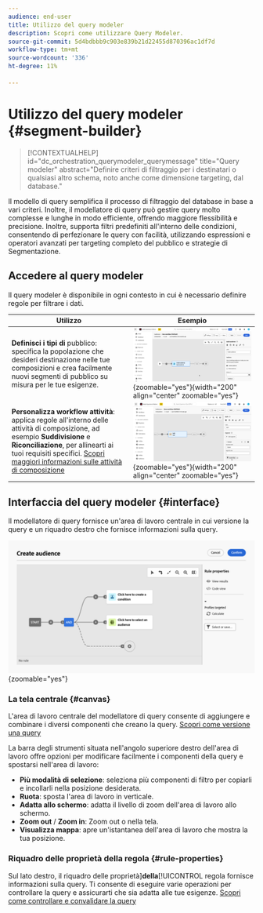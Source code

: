```yaml
---
audience: end-user
title: Utilizzo del query modeler
description: Scopri come utilizzare Query Modeler.
source-git-commit: 5d4bdbbb9c903e839b21d22455d870396ac1df7d
workflow-type: tm+mt
source-wordcount: '336'
ht-degree: 11%

---
```


# Utilizzo del query modeler {#segment-builder}

>[!CONTEXTUALHELP]
>id="dc_orchestration_querymodeler_querymessage"
>title="Query modeler"
>abstract="Definire criteri di filtraggio per i destinatari o qualsiasi altro schema, noto anche come dimensione targeting, dal database."

Il modello di query semplifica il processo di filtraggio del database in base a vari criteri. Inoltre, il modellatore di query può gestire query molto complesse e lunghe in modo efficiente, offrendo maggiore flessibilità e precisione. Inoltre, supporta filtri predefiniti all&#39;interno delle condizioni, consentendo di perfezionare le query con facilità, utilizzando espressioni e operatori avanzati per targeting completo del pubblico e strategie di Segmentazione.

## Accedere al query modeler

Il query modeler è disponibile in ogni contesto in cui è necessario definire regole per filtrare i dati.

| Utilizzo | Esempio |
|  ---  |  ---  |
| **Definisci i tipi di** pubblico: specifica la popolazione che desideri destinazione nelle tue composizioni e crea facilmente nuovi segmenti di pubblico su misura per le tue esigenze. | ![](assets/access-audience.png){zoomable="yes"}{width="200" align="center" zoomable="yes"} |
| **Personalizza workflow attività**: applica regole all&#39;interno delle attività di composizione, ad esempio **Suddivisione** e **Riconciliazione**, per allinearti ai tuoi requisiti specifici. [Scopri maggiori informazioni sulle attività di composizione](../compositions/activities/about-activities.md) | ![](assets/access-composition.png){zoomable="yes"}{width="200" align="center" zoomable="yes"} |

## Interfaccia del query modeler {#interface}

Il modellatore di query fornisce un&#39;area di lavoro centrale in cui versione la query e un riquadro destro che fornisce informazioni sulla query.

![](assets/query-interface.png){zoomable="yes"}

### La tela centrale {#canvas}

L&#39;area di lavoro centrale del modellatore di query consente di aggiungere e combinare i diversi componenti che creano la query. [Scopri come versione una query](build-query.md)

La barra degli strumenti situata nell&#39;angolo superiore destro dell&#39;area di lavoro offre opzioni per modificare facilmente i componenti della query e spostarsi nell&#39;area di lavoro:

* **Più modalità di selezione**: seleziona più componenti di filtro per copiarli e incollarli nella posizione desiderata.
* **Ruota**: sposta l&#39;area di lavoro in verticale.
* **Adatta allo schermo**: adatta il livello di zoom dell&#39;area di lavoro allo schermo.
* **Zoom out** / **Zoom in**: Zoom out o nella tela.
* **Visualizza mappa**: apre un&#39;istantanea dell&#39;area di lavoro che mostra la tua posizione.

### Riquadro delle proprietà della regola {#rule-properties}

Sul lato destro, il riquadro delle proprietà&#x200B;]**della**[!UICONTROL  regola fornisce informazioni sulla query. Ti consente di eseguire varie operazioni per controllare la query e assicurarti che sia adatta alle tue esigenze. [Scopri come controllare e convalidare la query](build-query.md#check-and-validate-your-query)
